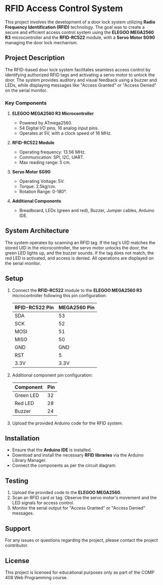 # RFID Access Control System

This project involves the development of a door lock system utilizing **Radio Frequency Identification (RFID)** technology. The goal was to create a secure and efficient access control system using the **ELEGOO MEGA2560 R3** microcontroller and the **RFID-RC522** module, with a **Servo Motor SG90** managing the door lock mechanism.

## Project Description

The RFID-based door lock system facilitates seamless access control by identifying authorized RFID tags and activating a servo motor to unlock the door. The system provides auditory and visual feedback using a buzzer and LEDs, while displaying messages like "Access Granted" or "Access Denied" on the serial monitor.

### Key Components
1. **ELEGOO MEGA2560 R3 Microcontroller**
   - Powered by ATmega2560.
   - 54 Digital I/O pins, 16 analog input pins.
   - Operates at 5V, with a clock speed of 16 MHz.

2. **RFID-RC522 Module**
   - Operating frequency: 13.56 MHz.
   - Communication: SPI, I2C, UART.
   - Max reading range: 5 cm.

3. **Servo Motor SG90**
   - Operating Voltage: 5V.
   - Torque: 2.5kg/cm.
   - Rotation Range: 0-180°.

4. **Additional Components**
   - Breadboard, LEDs (green and red), Buzzer, Jumper cables, Arduino IDE.

## System Architecture

The system operates by scanning an RFID tag. If the tag's UID matches the stored UID in the microcontroller, the servo motor unlocks the door, the green LED lights up, and the buzzer sounds. If the tag does not match, the red LED is activated, and access is denied. All operations are displayed on the serial monitor.

## Setup

1. Connect the **RFID-RC522** module to the **ELEGOO MEGA2560 R3** microcontroller following this pin configuration:

   | RFID-RC522 Pin | MEGA2560 Pin |
   |----------------|--------------|
   | SDA            | 53           |
   | SCK            | 52           |
   | MOSI           | 51           |
   | MISO           | 50           |
   | GND            | GND          |
   | RST            | 5            |
   | 3.3V           | 3.3V         |

2. Additional component pin configuration:

   | Component  | Pin  |
   |------------|------|
   | Green LED  | 32   |
   | Red LED    | 28   |
   | Buzzer     | 24   |

3. Upload the provided Arduino code for the RFID system.

## Installation

- Ensure that the **Arduino IDE** is installed.
- Download and install the necessary **RFID libraries** via the Arduino Library Manager.
- Connect the components as per the circuit diagram.

## Testing

1. Upload the provided code to the **ELEGOO MEGA2560**.
2. Scan an RFID card or tag. Observe the servo motor's movement and the LED signals for access control.
3. Monitor the serial output for "Access Granted" or "Access Denied" messages.

## Support

For any issues or questions regarding the project, please contact the project contributor.

## License

This project is licensed for educational purposes only as part of the COMP 408 Web Programming course.
